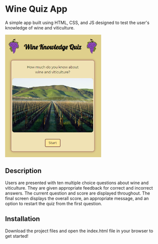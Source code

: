 # Wine Quiz App

A simple app built using HTML, CSS, and JS designed to test the user's knowledge of wine and viticulture.  

<p align="left">
  <img height="400px" alt="Wine Quiz Start Screen" src="images/README-Images/wine-quiz-app-start.png">
</p>

## Description

Users are presented with ten multiple choice questions about wine and viticulture. They are given appropriate feedback for correct and incorrect answers.  The current question and score are displayed throughout. The final screen displays the overall score, an appropriate message, and an option to restart the quiz from the first question.

## Installation

Download the project files and open the index.html file in your browser to get started!


